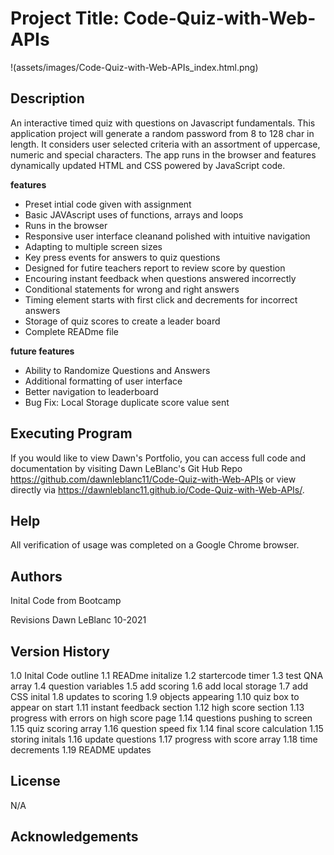 
# Project Title: Code-Quiz-with-Web-APIs
!(assets/images/Code-Quiz-with-Web-APIs_index.html.png)
## Description
An interactive timed quiz with questions on Javascript fundamentals.  This application project will generate a random password from 8 to 128 char in length.  It considers user selected criteria with an assortment of uppercase, numeric and special characters. The app runs in the browser and features dynamically updated HTML and CSS powered by JavaScript code. 

**features**
 * Preset intial code given with assignment
 * Basic JAVAscript uses of functions, arrays and loops
 * Runs in the browser
 * Responsive user interface cleanand polished with intuitive navigation 
 * Adapting to multiple screen sizes
 * Key press events for answers to quiz questions
 * Designed for futire teachers report to review score by question
 * Encouring instant feedback when questions answered incorrectly
 * Conditional statements for wrong and right answers
 * Timing element starts with first click and decrements for incorrect answers
 * Storage of quiz scores to create a leader board
 * Complete READme file
 

**future features**
 * Ability to Randomize Questions and Answers
 * Additional formatting of user interface
 * Better navigation to leaderboard
 * Bug Fix: Local Storage duplicate score value sent


## Executing Program
If you would like to view Dawn's Portfolio, you can access full code and documentation by visiting Dawn LeBlanc's Git Hub Repo https://github.com/dawnleblanc11/Code-Quiz-with-Web-APIs or view directly via https://dawnleblanc11.github.io/Code-Quiz-with-Web-APIs/.

## Help
All verification of usage was completed on a Google Chrome browser.

## Authors
Inital Code from Bootcamp

Revisions Dawn LeBlanc 10-2021

## Version History
1.0 Inital Code outline
1.1 READme initalize
1.2 startercode timer
1.3 test QNA array
1.4 question variables
1.5 add scoring
1.6 add local storage
1.7 add CSS inital
1.8 updates to scoring
1.9 objects appearing
1.10 quiz box to appear on start
1.11 instant feedback section
1.12 high score section
1.13 progress with errors on high score page
1.14 questions pushing to screen
1.15 quiz scoring array
1.16 question speed fix
1.14 final score calculation
1.15 storing initals
1.16 update questions
1.17 progress with score array
1.18 time decrements
1.19 README updates

## License
N/A

## Acknowledgements

